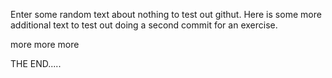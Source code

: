 Enter some random text about nothing to test out githut.
Here is some more additional text to test out doing a second commit for an exercise.

more more more

THE END.....
